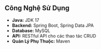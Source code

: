 ## Công Nghệ Sử Dụng
- **Java:** JDK 17
- **Backend:** Spring Boot, Spring Data JPA
- **Database:** MySQL
- **API:** RESTful API cho các thao tác CRUD
- **Quản Lý Phụ Thuộc:** Maven
